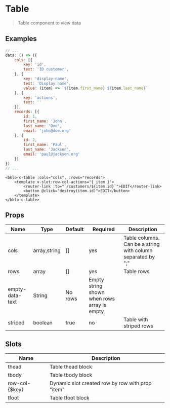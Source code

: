# Table

> Table component to view data 

## Examples

```js
// ...
data: () => ({
    cols: [{
        key: 'id',
        text: 'ID customer',
    }, {
        key: 'display-name',
        text: 'Display name',
        value: (item) => `${item.first_name} ${item.last_name}` 
    }, {
        key: 'actions',
        text: ''
    }],
    records: [{
        id: 1,
        first_name: 'John',
        last_name: 'Doe',
        email: 'john@doe.org'
    }, {
        id: 2,
        first_name: 'Paul',
        last_name: 'Jackson',
        email: 'paul@jackson.org'
    }]
})
// ...
```

```vue
<bklo-c-table :cols="cols", :rows="records">
    <template v-slot:row-col-actions="{ item }">
        <router-link :to="`/customers/${item.id}`">EDIT</router-link>
        <button @click="destroy(item.id)">EDIT</button>
    </template>
</bklo-c-table>
```

## Props
| Name | Type | Default | Required | Description |
|------|------|---------|----------|-------------|
| cols | array,string | [] | yes | Table columns. Can be a string with column separated by ";" |
| rows | array | [] | yes | Table rows |
| empty-data-text | String | No rows | Empty string shown when rows array is empty |
| striped | boolean | true | no | Table with striped rows |


## Slots
| Name | Description |
|------|-------------|
| thead | Table thead block |
| tbody | Table tbody block |
| row-col-{$key} | Dynamic slot created row by row with prop "item" | 
| tfoot | Table tfoot block |
